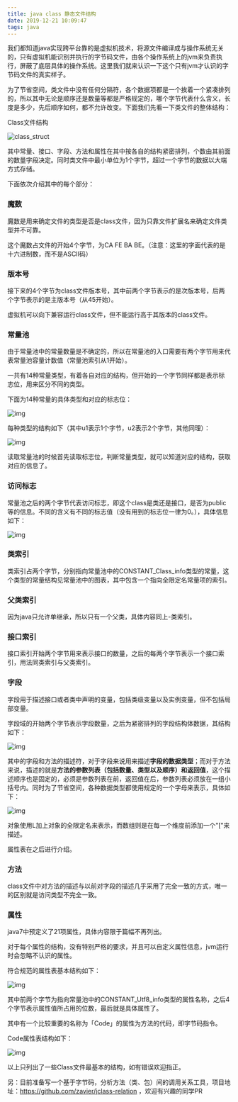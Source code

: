 ```yaml
---
title: java class 静态文件结构
date: 2019-12-21 10:09:47
tags: java
---
```




我们都知道java实现跨平台靠的是虚拟机技术，将源文件编译成与操作系统无关的，只有虚拟机能识别并执行的字节码文件，由各个操作系统上的jvm来负责执行，屏蔽了底层具体的操作系统。这里我们就来认识一下这个只有jvm才认识的字节码文件的真实样子。

为了节省空间，类文件中没有任何分隔符，各个数据项都是一个挨着一个紧凑排列的，所以其中无论是顺序还是数量等都是严格规定的，哪个字节代表什么含义，长度是多少，先后顺序如何，都不允许改变。下面我们先看一下类文件的整体结构：

<!-- more -->

Class文件结构

![class_struct](/images/class_struct.png)

 

 

 其中常量、接口、字段、方法和属性在其中按各自的结构紧密排列，个数由其前面的数量字段决定。同时类文件中最小单位为1个字节，超过一个字节的数据以大端方式存储。

 下面依次介绍其中的每个部分：

### 魔数

魔数是用来确定文件的类型是否是class文件，因为只靠文件扩展名来确定文件类型并不可靠。

这个魔数占文件的开始4个字节，为CA FE BA BE。（注意：这里的字面代表的是十六进制数，而不是ASCII码）

### 版本号

接下来的4个字节为class文件版本号，其中前两个字节表示的是次版本号，后两个字节表示的是主版本号（从45开始）。

虚拟机可以向下兼容运行class文件，但不能运行高于其版本的class文件。

### 常量池

由于常量池中的常量数量是不确定的，所以在常量池的入口需要有两个字节用来代表常量池容量计数值（常量池索引从1开始）。

一共有14种常量类型，有着各自对应的结构，但开始的一个字节同样都是表示标志位，用来区分不同的类型。

下面为14种常量的具体类型和对应的标志位：

![img](/images/class_constant_type.png)

每种类型的结构如下（其中u1表示1个字节，u2表示2个字节，其他同理）：

![img](/images/class_constant_info.png)

 

 

读取常量池的时候首先读取标志位，判断常量类型，就可以知道对应的结构，获取对应的信息了。

### 访问标志

 常量池之后的两个字节代表访问标志，即这个class是类还是接口，是否为public等的信息。不同的含义有不同的标志值（没有用到的标志位一律为0。），具体信息如下：

 ![img](/images/class_access_flag.png)

###  类索引

类索引占两个字节，分别指向常量池中的CONSTANT_Class_info类型的常量，这个类型的常量结构见常量池中的图表，其中包含一个指向全限定名常量项的索引。

### 父类索引

因为java只允许单继承，所以只有一个父类，具体内容同上-类索引。

###  接口索引

接口索引开始两个字节用来表示接口的数量，之后的每两个字节表示一个接口索引，用法同类索引与父类索引。

### 字段

字段用于描述接口或者类中声明的变量，包括类级变量以及实例变量，但不包括局部变量。

字段域的开始两个字节表示字段数量，之后为紧密排列的字段结构体数据，其结构如下：

![img](/images/class_field.png)

其中的字段和方法的描述符，对于字段来说用来描述**字段的数据类型**；而对于方法来说，描述的就是**方法的参数列表（包括数量、类型以及顺序）和返回值**，这个描述顺序也是固定的，必须是参数列表在前，返回值在后，参数列表必须放在一组小括号内。同时为了节省空间，各种数据类型都使用规定的一个字母来表示，具体如下：

![img](/images/class_type_short.png)

对象使用L加上对象的全限定名来表示，而数组则是在每一个维度前添加一个"["来描述。

属性表在之后进行介绍。

### 方法

class文件中对方法的描述与以前对字段的描述几乎采用了完全一致的方式，唯一的区别就是访问类型不完全一致。

### 属性

java7中预定义了21项属性，具体内容限于篇幅不再列出。

对于每个属性的结构，没有特别严格的要求，并且可以自定义属性信息，jvm运行时会忽略不认识的属性。

符合规范的属性表基本结构如下：

![img](/images/class_attribute.png)

其中前两个字节为指向常量池中的CONSTANT_Utf8_info类型的属性名称，之后4个字节表示属性值所占用的位数，最后就是具体属性了。

 其中有一个比较重要的名称为「Code」的属性为方法的代码，即字节码指令。

Code属性表结构如下：

 ![img](/images/class_code.png)

 

 

以上只列出了一些Class文件最基本的结构，如有错误欢迎指正。

另：目前准备写一个基于字节码，分析方法（类、包）间的调用关系工具，项目地址：https://github.com/zavier/jclass-relation ，欢迎有兴趣的同学PR
